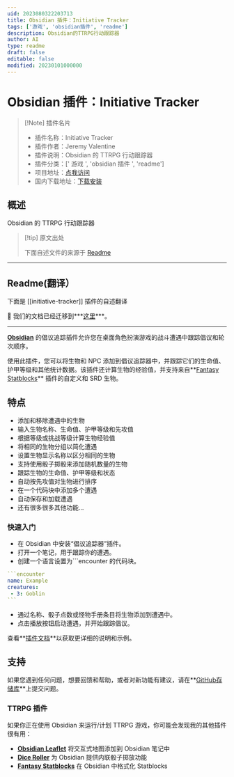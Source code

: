```yaml
---
uid: 2023080322203713
title: Obsidian 插件：Initiative Tracker
tags: ['游戏', 'obsidian插件', 'readme']
description: Obsidian的TTRPG行动跟踪器
author: AI
type: readme
draft: false
editable: false
modified: 20230101000000
---
```


# Obsidian 插件：Initiative Tracker

> [!Note] 插件名片
> - 插件名称：Initiative Tracker
> - 插件作者：Jeremy Valentine
> - 插件说明：Obsidian 的 TTRPG 行动跟踪器
> - 插件分类：[' 游戏 ', 'obsidian 插件 ', 'readme']
> - 项目地址：[点我访问](https://github.com/javalent/initiative-tracker)
> - 国内下载地址：[下载安装](https://pkmer.cn/products/plugin/pluginMarket/?initiative-tracker)

## 概述

Obsidian 的 TTRPG 行动跟踪器

> [!tip] 原文出处
>
>下面自述文件的来源于 [Readme](https://ghproxy.net/https://raw.githubusercontent.com/javalent/initiative-tracker/main/README.md)

---

## Readme(翻译）

下面是 [[initiative-tracker]] 插件的自述翻译

🥇 我们的文档已经迁移到***[这里](https://plugins.javalent.com/initiative-tracker)***。

---

**[Obsidian](https://obsidian.md)** 的倡议追踪插件允许您在桌面角色扮演游戏的战斗遭遇中跟踪倡议和轮次顺序。

使用此插件，您可以将生物和 NPC 添加到倡议追踪器中，并跟踪它们的生命值、护甲等级和其他统计数据。该插件还计算生物的经验值，并支持来自**[Fantasy Statblocks](https://github.com/javalent/fantasy-statblocks)** 插件的自定义和 SRD 生物。

## 特点

- 添加和移除遭遇中的生物
- 输入生物名称、生命值、护甲等级和先攻值
- 根据等级或挑战等级计算生物经验值
- 将相同的生物分组以简化遭遇
- 设置生物显示名称以区分相同的生物
- 支持使用骰子掷骰来添加随机数量的生物
- 跟踪生物的生命值、护甲等级和状态
- 自动按先攻值对生物进行排序
- 在一个代码块中添加多个遭遇
- 自动保存和加载遭遇
- 还有很多很多其他功能...

### 快速入门

- 在 Obsidian 中安装“倡议追踪器”插件。
- 打开一个笔记，用于跟踪你的遭遇。
- 创建一个语言设置为\`\`\`encounter 的代码块。

````yaml
```encounter
name: Example
creatures:
 - 3: Goblin
```
````

- 通过名称、骰子点数或怪物手册条目将生物添加到遭遇中。
- 点击播放按钮启动遭遇，并开始跟踪倡议。

查看**[插件文档](https://plugins.javalent.com/initiative-tracker)**以获取更详细的说明和示例。

## 支持

如果您遇到任何问题，想要回馈和帮助，或者对新功能有建议，请在**[GitHub存储库](https://github.com/valentine195/obsidian-initiative-tracker/issues)**上提交问题。

### TTRPG 插件

如果你正在使用 Obsidian 来运行/计划 TTRPG 游戏，你可能会发现我的其他插件很有用：

- **[Obsidian Leaflet](https://github.com/valentine195/obsidian-leaflet-plugin)** 将交互式地图添加到 Obsidian 笔记中
- **[Dice Roller](https://github.com/valentine195/obsidian-dice-roller)** 为 Obsidian 提供内联骰子掷放功能
- **[Fantasy Statblocks](https://github.com/valentine195/obsidian-5e-statblocks)** 在 Obsidian 中格式化 Statblocks



